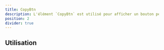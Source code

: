 ```yaml
---
title: CopyBtn
description: L'élément `CopyBtn` est utilisé pour afficher un bouton permettant à l'utilisateur de copier du texte.
position: 2
divider: true
---
```


## Utilisation

<DocUsage name="copy-btn"></DocUsage>
